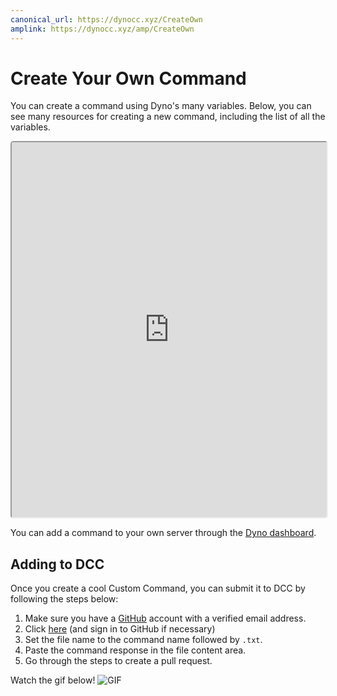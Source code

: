 ```yaml
---
canonical_url: https://dynocc.xyz/CreateOwn
amplink: https://dynocc.xyz/amp/CreateOwn
---
```


# Create Your Own Command
You can create a command using Dyno's many variables. Below, you can see many resources for creating a new command, including the list of all the variables.

<iframe style="border-radius: 5px;" height="600" width="100%" src="https://cl1.widgetbot.io/channels/333058206198661132/333130753296564227">Looks like your browser does not support iframes.</iframe>

You can add a command to your own server through the [Dyno dashboard](https://dynobot.net).

## Adding to DCC
Once you create a cool Custom Command, you can submit it to DCC by following the steps below:
1. Make sure you have a [GitHub](https://github.com) account with a verified email address.
2. Click [here](https://github.com/DynoCC/Dyno-Custom-Commands/new/master) (and sign in to GitHub if necessary)
3. Set the file name to the command name followed by `.txt`.
4. Paste the command response in the file content area.
5. Go through the steps to create a pull request.

Watch the gif below!
![GIF](https://magic.school-b.us/463828651016978442.gif)

